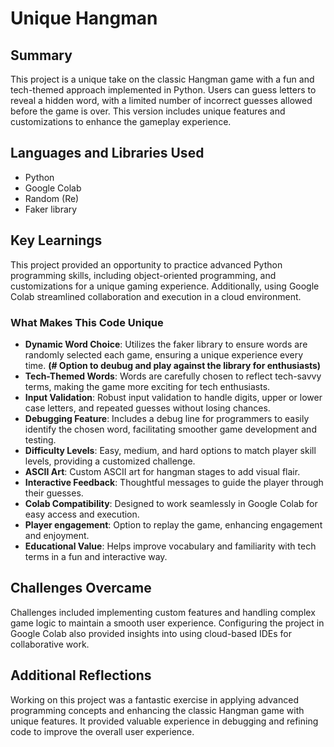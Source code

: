 # Unique Hangman

## Summary
This project is a unique take on the classic Hangman game with a fun and tech-themed approach implemented in Python. Users can guess letters to reveal a hidden word, with a limited number of incorrect guesses allowed before the game is over. This version includes unique features and customizations to enhance the gameplay experience.

## Languages and Libraries Used
- Python
- Google Colab
- Random (Re)
- Faker library


## Key Learnings
This project provided an opportunity to practice advanced Python programming skills, including object-oriented programming, and customizations for a unique gaming experience. Additionally, using Google Colab streamlined collaboration and execution in a cloud environment.

### What Makes This Code Unique
- **Dynamic Word Choice**: Utilizes the faker library to ensure words are randomly selected each game, ensuring a unique experience every time. **(# Option to deubug and play against the library for enthusiasts)**
- **Tech-Themed Words**: Words are carefully chosen to reflect tech-savvy terms, making the game more exciting for tech enthusiasts.
- **Input Validation**: Robust input validation to handle digits, upper or lower case letters, and repeated guesses without losing chances.
- **Debugging Feature**: Includes a debug line for programmers to easily identify the chosen word, facilitating smoother game development and testing.
- **Difficulty Levels**: Easy, medium, and hard options to match player skill levels, providing a customized challenge.
- **ASCII Art**: Custom ASCII art for hangman stages to add visual flair.
- **Interactive Feedback**: Thoughtful messages to guide the player through their guesses.
- **Colab Compatibility**: Designed to work seamlessly in Google Colab for easy access and execution.
- **Player engagement**: Option to replay the game, enhancing engagement and enjoyment.
- **Educational Value**: Helps improve vocabulary and familiarity with tech terms in a fun and interactive way.

## Challenges Overcame
Challenges included implementing custom features and handling complex game logic to maintain a smooth user experience. Configuring the project in Google Colab also provided insights into using cloud-based IDEs for collaborative work.

## Additional Reflections
Working on this project was a fantastic exercise in applying advanced programming concepts and enhancing the classic Hangman game with unique features. It provided valuable experience in debugging and refining code to improve the overall user experience.
